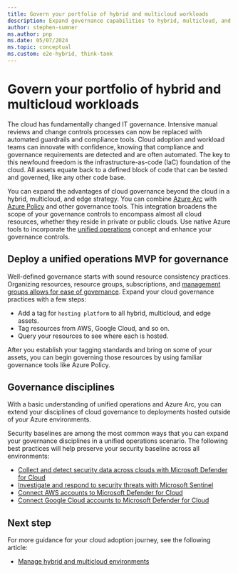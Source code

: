 ```yaml
---
title: Govern your portfolio of hybrid and multicloud workloads
description: Expand governance capabilities to hybrid, multicloud, and edge deployments.
author: stephen-sumner
ms.author: pnp
ms.date: 05/07/2024
ms.topic: conceptual
ms.custom: e2e-hybrid, think-tank
---
```


# Govern your portfolio of hybrid and multicloud workloads

The cloud has fundamentally changed IT governance. Intensive manual reviews and change controls processes can now be replaced with automated guardrails and compliance tools. Cloud adoption and workload teams can innovate with confidence, knowing that compliance and governance requirements are detected and are often automated. The key to this newfound freedom is the infrastructure-as-code (IaC) foundation of the cloud. All assets equate back to a defined block of code that can be tested and governed, like any other code base.

You can expand the advantages of cloud governance beyond the cloud in a hybrid, multicloud, and edge strategy. You can combine [Azure Arc](/azure/azure-arc/overview) with [Azure Policy](/azure/governance/policy/overview) and other governance tools. This integration broadens the scope of your governance controls to encompass almost all cloud resources, whether they reside in private or public clouds. Use native Azure tools to incorporate the [unified operations](./unified-operations.md) concept and enhance your governance controls.

## Deploy a unified operations MVP for governance

Well-defined governance starts with sound resource consistency practices. Organizing resources, resource groups, subscriptions, and [management groups allows for ease of governance](/azure/governance/management-groups/overview). Expand your cloud governance practices with a few steps:

- Add a tag for `hosting platform` to all hybrid, multicloud, and edge assets.
- Tag resources from AWS, Google Cloud, and so on.
- Query your resources to see where each is hosted.

After you establish your tagging standards and bring on some of your assets, you can begin governing those resources by using familiar governance tools like Azure Policy.

## Governance disciplines

With a basic understanding of unified operations and Azure Arc, you can extend your disciplines of cloud governance to deployments hosted outside of your Azure environments.

Security baselines are among the most common ways that you can expand your governance disciplines in a unified operations scenario. The following best practices will help preserve your security baseline across all environments:

- [Collect and detect security data across clouds with Microsoft Defender for Cloud](/azure/security-center/quickstart-onboard-machines)
- [Investigate and respond to security threats with Microsoft Sentinel](/azure/sentinel/investigate-cases)
- [Connect AWS accounts to Microsoft Defender for Cloud](/azure/security-center/quickstart-onboard-aws)
- [Connect Google Cloud accounts to Microsoft Defender for Cloud](/azure/security-center/quickstart-onboard-gcp)

## Next step

For more guidance for your cloud adoption journey, see the following article:

- [Manage hybrid and multicloud environments](./manage.md)
